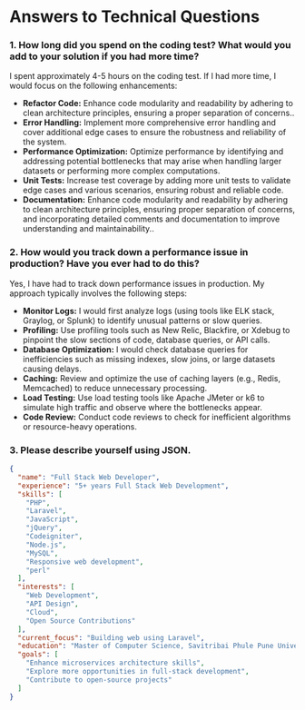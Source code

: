 # Answers to Technical Questions

### 1. How long did you spend on the coding test? What would you add to your solution if you had more time?
I spent approximately 4-5 hours on the coding test. If I had more time, I would focus on the following enhancements:
- **Refactor Code:** Enhance code modularity and readability by adhering to clean architecture principles, ensuring a proper separation of concerns..
- **Error Handling:** Implement more comprehensive error handling and cover additional edge cases to ensure the robustness and reliability of the system.
- **Performance Optimization:** Optimize performance by identifying and addressing potential bottlenecks that may arise when handling larger datasets or performing more complex computations.
- **Unit Tests:** Increase test coverage by adding more unit tests to validate edge cases and various scenarios, ensuring robust and reliable code.
- **Documentation:** Enhance code modularity and readability by adhering to clean architecture principles, ensuring proper separation of concerns, and incorporating detailed comments and documentation to improve understanding and maintainability..

### 2. How would you track down a performance issue in production? Have you ever had to do this?
Yes, I have had to track down performance issues in production. My approach typically involves the following steps:
- **Monitor Logs:** I would first analyze logs (using tools like ELK stack, Graylog, or Splunk) to identify unusual patterns or slow queries.
- **Profiling:** Use profiling tools such as New Relic, Blackfire, or Xdebug to pinpoint the slow sections of code, database queries, or API calls.
- **Database Optimization:** I would check database queries for inefficiencies such as missing indexes, slow joins, or large datasets causing delays.
- **Caching:** Review and optimize the use of caching layers (e.g., Redis, Memcached) to reduce unnecessary processing.
- **Load Testing:** Use load testing tools like Apache JMeter or k6 to simulate high traffic and observe where the bottlenecks appear.
- **Code Review:** Conduct code reviews to check for inefficient algorithms or resource-heavy operations.

### 3. Please describe yourself using JSON.

```json
{
  "name": "Full Stack Web Developer",
  "experience": "5+ years Full Stack Web Development",
  "skills": [
    "PHP",
    "Laravel",
    "JavaScript",
    "jQuery",
    "Codeigniter",
    "Node.js",
    "MySQL",
    "Responsive web development",
    "perl"
  ],
  "interests": [
    "Web Development",
    "API Design",
    "Cloud",
    "Open Source Contributions"
  ],
  "current_focus": "Building web using Laravel",
  "education": "Master of Computer Science, Savitribai Phule Pune University",
  "goals": [
    "Enhance microservices architecture skills",
    "Explore more opportunities in full-stack development",
    "Contribute to open-source projects"
  ]
}
